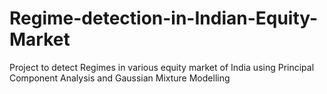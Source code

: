 # Regime-detection-in-Indian-Equity-Market
Project to detect Regimes in various equity market of India using Principal Component Analysis and Gaussian Mixture Modelling
